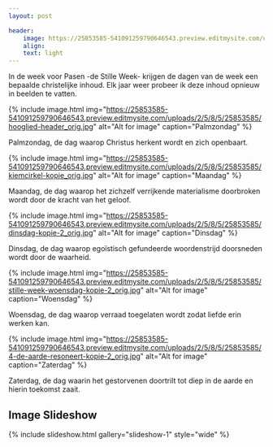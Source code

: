 ```yaml
---
layout: post

header:
    image: https://25853585-541091259790646543.preview.editmysite.com/uploads/2/5/8/5/25853585/sw_orig.jpg
    align:
    text: light
---
```

In de week voor Pasen -de Stille Week- krijgen de dagen van de week een bepaalde christelijke inhoud. Elk jaar weer probeer ik deze inhoud opnieuw in beelden te vatten.

{% include image.html img="https://25853585-541091259790646543.preview.editmysite.com/uploads/2/5/8/5/25853585/hooglied-header_orig.jpg" alt="Alt for image" caption="Palmzondag" %}

Palmzondag, de dag waarop Christus herkent wordt en zich openbaart.

{% include image.html img="https://25853585-541091259790646543.preview.editmysite.com/uploads/2/5/8/5/25853585/kiemcirkel-kopie_orig.jpg" alt="Alt for image" caption="Maandag" %}

Maandag, de dag waarop het zichzelf verrijkende materialisme doorbroken wordt door de kracht van het geloof.

{% include image.html img="https://25853585-541091259790646543.preview.editmysite.com/uploads/2/5/8/5/25853585/dinsdag-kopie-2_orig.jpg" alt="Alt for image" caption="Dinsdag" %}

Dinsdag, de dag waarop egoïstisch gefundeerde woordenstrijd doorsneden wordt door de waarheid.

{% include image.html img="https://25853585-541091259790646543.preview.editmysite.com/uploads/2/5/8/5/25853585/stille-week-woensdag-kopie-2_orig.jpg" alt="Alt for image" caption="Woensdag" %}

Woensdag, de dag waarop verraad toegelaten wordt zodat liefde erin werken kan.

{% include image.html img="https://25853585-541091259790646543.preview.editmysite.com/uploads/2/5/8/5/25853585/4-de-aarde-resoneert-kopie-2_orig.jpg" alt="Alt for image" caption="Zaterdag" %}

Zaterdag, de dag waarin het gestorvenen doortrilt tot diep in de aarde en hierin toekomst zaait.



## Image Slideshow


{% include slideshow.html gallery="slideshow-1" style="wide" %}
